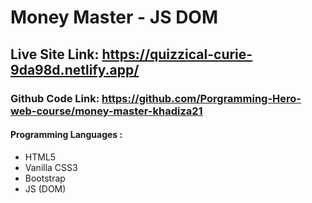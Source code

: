 # Money Master - JS DOM

## Live Site Link: https://quizzical-curie-9da98d.netlify.app/

### Github Code Link: https://github.com/Porgramming-Hero-web-course/money-master-khadiza21

#### Programming Languages :

- HTML5
- Vanilla CSS3
- Bootstrap
- JS (DOM)
